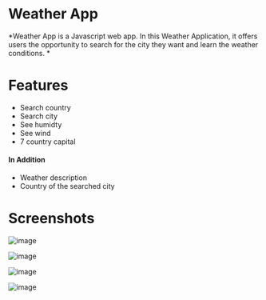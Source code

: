 # Weather App
*Weather App is a Javascript web app. In this Weather Application, it offers users the opportunity to search for the city they want and learn the weather conditions.
*

# Features
- Search country
- Search city
- See humidty
- See wind
- 7 country capital

#### In Addition
- Weather description
- Country of the searched city

# Screenshots
![image](https://user-images.githubusercontent.com/104565169/208300822-ede869f8-42ec-4cec-9195-9ff24a4fbc98.png)

![image](https://user-images.githubusercontent.com/104565169/208300849-e8255024-a1f2-472f-a5bc-8eaf0c0e1d03.png)

![image](https://user-images.githubusercontent.com/104565169/208300865-b29e8733-8c6c-432d-84db-75f390c34a85.png)

![image](https://user-images.githubusercontent.com/104565169/208300897-38a5f9f7-24ba-44d4-ae7a-d6929ae65b2f.png)

